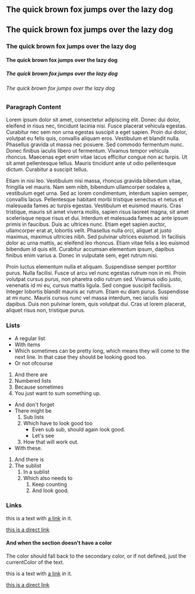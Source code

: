 <section class="section">

# The quick brown fox jumps over the lazy dog

## The quick brown fox jumps over the lazy dog

### The quick brown fox jumps over the lazy dog

#### The quick brown fox jumps over the lazy dog

##### The quick brown fox jumps over the lazy dog

###### The quick brown fox jumps over the lazy dog

</section>

<section class="section">

### Paragraph Content

Lorem ipsum dolor sit amet, consectetur adipiscing elit. Donec dui dolor, eleifend in risus nec, tincidunt lacinia nisi. Fusce placerat vehicula egestas. Curabitur nec sem non urna egestas suscipit a eget sapien. Proin dui dolor, volutpat eu felis quis, convallis aliquam eros. Vestibulum et blandit nulla. Phasellus gravida ut massa nec posuere. Sed commodo fermentum nunc. Donec finibus iaculis libero ut fermentum. Vivamus tempor vehicula rhoncus. Maecenas eget enim vitae lacus efficitur congue non ac turpis. Ut sit amet pellentesque tellus. Mauris tincidunt ante ut odio pellentesque dictum. Curabitur a suscipit tellus.

Etiam in nisi leo. Vestibulum nisi massa, rhoncus gravida bibendum vitae, fringilla vel mauris. Nam sem nibh, bibendum ullamcorper sodales a, vestibulum eget urna. Sed ac lorem condimentum, interdum sapien semper, convallis lacus. Pellentesque habitant morbi tristique senectus et netus et malesuada fames ac turpis egestas. Vestibulum et euismod mauris. Cras tristique, mauris sit amet viverra mollis, sapien risus laoreet magna, sit amet scelerisque neque risus et dui. Interdum et malesuada fames ac ante ipsum primis in faucibus. Duis ac ultrices nunc. Etiam eget sapien auctor, ullamcorper erat at, lobortis velit. Phasellus nulla orci, aliquet at justo maximus, maximus ultricies nibh. Sed pulvinar ultrices euismod. In facilisis dolor ac urna mattis, ac eleifend leo rhoncus. Etiam vitae felis a leo euismod bibendum id quis elit. Curabitur accumsan elementum ipsum, dapibus finibus enim varius a. Donec in vulputate sem, eget rutrum nisi.

Proin luctus elementum nulla et aliquam. Suspendisse semper porttitor purus. Nulla facilisi. Fusce ut arcu vel nunc egestas rutrum non in mi. Proin volutpat cursus purus, non pharetra odio rutrum sed. Vivamus odio justo, venenatis id mi eu, cursus mattis ligula. Sed congue suscipit facilisis. Integer lobortis blandit mauris ac rutrum. Etiam eu diam purus. Suspendisse at mi nunc. Mauris cursus nunc vel massa interdum, nec iaculis nisi dapibus. Duis non pulvinar lorem, quis volutpat dui. Cras ut lorem placerat, aliquet risus non, tristique purus.

</section>

<Section color="purple">

### Lists

- A regular list
- With items
- Which sometimes can be pretty long, which means they will come to the next line. In that case they should be looking good too.
- Or not ofcourse

1. And there are
2. Numbered lists
3. Because sometimes
4. You just want to sum something up.

- And don't forget
- There might be
  1. Sub lists
  2. Which have to look good too
     - Even sub sub, should again look good.
     - Let's see
  3. How that will work out.
- With these.

1. And there is
2. The sublist
   1. In a sublist
   2. Which also needs to
      1. Keep counting
      2. And look good.

</Section>

<Section color="purple-20">

### Links

this is a text with [a link](#in-it) in it.

[this is a direct link](#in-it)

</Section>

<Section>

#### And when the section doesn't have a color

The color should fall back to the secondary color, or if not defined, just the currentColor of the text.

this is a text with [a link](#in-it) in it.

[this is a direct link](#in-it)

</Section>
